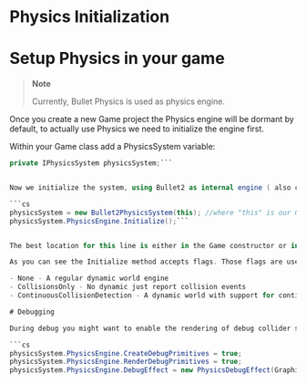 # Physics Initialization

# Setup Physics in your game

> **Note**
> 
> 
>     
>             
>     
>     
> 
> Currently, Bullet Physics is used as physics engine.    

Once you create a new Game project the Physics engine will be dormant by default, to actually use Physics we need to initialize the engine first.

Within your Game class add a PhysicsSystem variable:

```cs
private IPhysicsSystem physicsSystem;```


Now we initialize the system, using Bullet2 as internal engine ( also currently the only available ):

```cs
physicsSystem = new Bullet2PhysicsSystem(this); //where "this" is our Game derived class
physicsSystem.PhysicsEngine.Initialize();```


The best location for this line is either in the Game constructor or in any step that will execute before the actual game starts ( e.g. LoadContent )

As you can see the Initialize method accepts flags. Those flags are used to configure the engine for your needs as following:

- None - A regular dynamic world engine
- CollisionsOnly - No dynamic just report collision events
- ContinuousCollisionDetection - A dynamic world with support for continuous collision detection, useful for FPS games

# Debugging

During debug you might want to enable the rendering of debug collider shapes. To do so add this code after initialization:

```cs
physicsSystem.PhysicsEngine.CreateDebugPrimitives = true;
physicsSystem.PhysicsEngine.RenderDebugPrimitives = true;
physicsSystem.PhysicsEngine.DebugEffect = new PhysicsDebugEffect(GraphicsDevice);```


 

 

 

